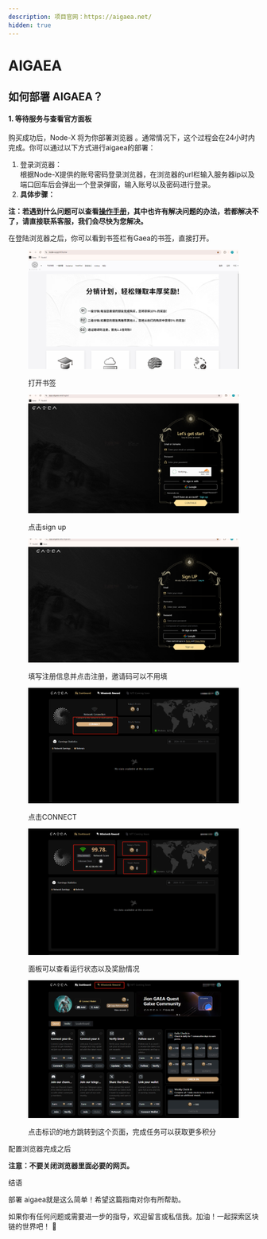 ```yaml
---
description: 项目官网：https://aigaea.net/
hidden: true
---
```


# AIGAEA

## 如何部署  AIGAEA？

#### 1. 等待服务与查看官方面板

购买成功后，Node-X 将为你部署浏览器 。通常情况下，这个过程会在24小时内完成。你可以通过以下方式进行aigaea的部署：

1. 登录浏览器： \
   根据Node-X提供的账号密码登录浏览器，在浏览器的url栏输入服务器ip以及端口回车后会弹出一个登录弹窗，输入账号以及密码进行登录。
2. **具体步骤：**

**注：若遇到什么问题可以查看**[**操作手册**](https://docs.node-x.xyz/chan-pin-shou-ce/yi-jian-bu-shu/depin-gua-ji-zhuan-yong-liu-lan-qi/depin-liu-lan-qi-cao-zuo-shou-ce)**，其中也许有解决问题的办法，若都解决不了，请直接联系客服，我们会尽快为您解决。**

在登陆浏览器之后，你可以看到书签栏有Gaea的书签，直接打开。

<figure><img src="../../../../.gitbook/assets/微信图片_20241106194829.png" alt=""><figcaption><p>打开书签</p></figcaption></figure>

<figure><img src="../../../../.gitbook/assets/微信图片_20241106194851.png" alt=""><figcaption><p>点击sign up</p></figcaption></figure>

<figure><img src="../../../../.gitbook/assets/微信图片_20241106194901.png" alt=""><figcaption><p>填写注册信息并点击注册，邀请码可以不用填</p></figcaption></figure>

<figure><img src="../../../../.gitbook/assets/微信图片_20241106194912.png" alt=""><figcaption><p>点击CONNECT</p></figcaption></figure>

<figure><img src="../../../../.gitbook/assets/微信图片_20241106194918.png" alt=""><figcaption><p>面板可以查看运行状态以及奖励情况</p></figcaption></figure>

<figure><img src="../../../../.gitbook/assets/微信图片_20241106194923.png" alt=""><figcaption><p>点击标识的地方跳转到这个页面，完成任务可以获取更多积分</p></figcaption></figure>

配置浏览器完成之后

**注意：不要关闭浏览器里面必要的网页。**

结语

部署 aigaea就是这么简单！希望这篇指南对你有所帮助。

如果你有任何问题或需要进一步的指导，欢迎留言或私信我。加油！一起探索区块链的世界吧！ 🚀
